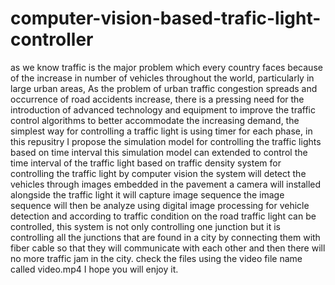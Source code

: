 # computer-vision-based-trafic-light-controller
as we know traffic is the major problem which every country faces because of the increase in number of vehicles throughout the world, particularly in large urban areas, As the problem of urban traffic congestion spreads and occurrence of road accidents increase, there is a pressing need for the introduction of advanced technology and equipment to improve the traffic control algorithms to better accommodate the increasing demand, the simplest way for controlling a traffic light is using timer for each phase, in this repusitry I propose the simulation model for controlling the traffic lights based on time interval this simulation model can extended to control the time interval of the traffic light based on traffic density system for controlling the traffic light by computer vision the system will detect the vehicles through images embedded in the pavement a camera will installed alongside the traffic light it will capture image sequence the image sequence will then be analyze using digital image processing for vehicle detection and according to traffic condition on the road traffic light can be controlled, this system is not only controlling one junction but it is controlling all the junctions that are found in a city by connecting them with fiber cable so that they will communicate with each other and then there will no more traffic jam in the city.
check the files using the video file name called video.mp4 I hope you will enjoy it.
